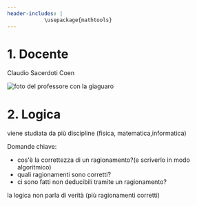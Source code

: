 ```yaml
---
header-includes: |
            \usepackage{mathtools}
---
```



# 1. Docente

Claudio Sacerdoti Coen

![foto del professore con la giaguaro](../img/proftigre.png)

# 2. Logica

viene studiata da più discipline (fisica, matematica,informatica)

Domande chiave:
- cos'è la correttezza di un ragionamento?(e scriverlo in modo algoritmico)
- quali ragionamenti sono corretti?
- ci sono fatti non deducibili tramite un ragionamento?

la logica non parla di verità (più ragionamenti corretti)

